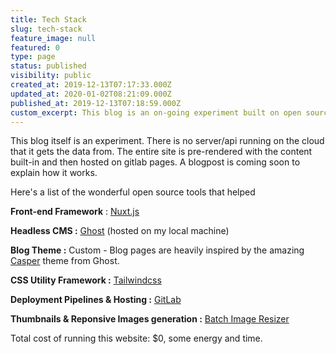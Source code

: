 ```yaml
---
title: Tech Stack
slug: tech-stack
feature_image: null
featured: 0
type: page
status: published
visibility: public
created_at: 2019-12-13T07:17:33.000Z
updated_at: 2020-01-02T08:21:09.000Z
published_at: 2019-12-13T07:18:59.000Z
custom_excerpt: This blog is an on-going experiment built on open source tech
---
```


This blog itself is an experiment. There is no server/api running on the cloud that it gets the data from. The entire site is pre-rendered with the content built-in and then hosted on gitlab pages. A blogpost is coming soon to explain how it works.

Here's a list of the wonderful open source tools that helped

**Front-end Framework** : [Nuxt.js](http://nuxtjs.org/)

**Headless CMS :** [Ghost](http://ghost.org/) (hosted on my local machine)

**Blog Theme :** Custom \- Blog pages are heavily inspired by the amazing [Casper](https://github.com/TryGhost/Casper) theme from Ghost.

**CSS Utility Framework :** [Tailwindcss](https://www.npmjs.com/package/batch-image-resizer)

**Deployment Pipelines & Hosting :** [GitLab](https://gitlab.com/)

**Thumbnails & Reponsive Images generation :** [Batch Image Resizer](https://www.npmjs.com/package/batch-image-resizer)

Total cost of running this website: $0, some energy and time.